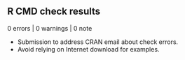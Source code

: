 ## R CMD check results

0 errors | 0 warnings | 0 note

- Submission to address CRAN email about check errors. 
- Avoid relying on Internet download for examples.
